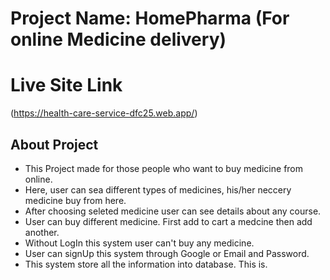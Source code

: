 # Project Name: HomePharma (For online Medicine delivery)

# Live Site Link
(https://health-care-service-dfc25.web.app/)

## About Project

- This Project made for those people who want to buy medicine from online.
- Here, user can sea different types of medicines, his/her neccery medicine buy from here.
- After choosing seleted medicine user can see details about any course.
- User can buy different medicine. First add to cart a medcine then add another.
- Without LogIn this system user can't buy any medicine.
- User can signUp this system through Google or Email and Password.
- This system store all the information into database. This is.